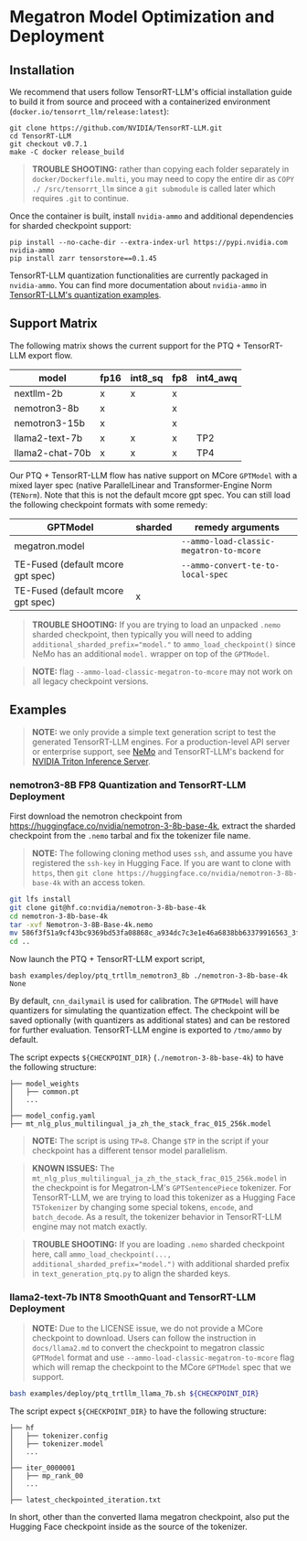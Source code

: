 # Megatron Model Optimization and Deployment

## Installation
We recommend that users follow TensorRT-LLM's official installation guide to build it from source
and proceed with a containerized environment (`docker.io/tensorrt_llm/release:latest`):

```
git clone https://github.com/NVIDIA/TensorRT-LLM.git
cd TensorRT-LLM
git checkout v0.7.1
make -C docker release_build
```

> **TROUBLE SHOOTING:** rather than copying each folder separately in `docker/Dockerfile.multi`,
> you may need to copy the entire dir as `COPY ./ /src/tensorrt_llm` since a `git submodule` is
> called later which requires `.git` to continue.

Once the container is built, install `nvidia-ammo` and additional dependencies for sharded checkpoint support:
```
pip install --no-cache-dir --extra-index-url https://pypi.nvidia.com nvidia-ammo
pip install zarr tensorstore==0.1.45
```
TensorRT-LLM quantization functionalities are currently packaged in `nvidia-ammo`.
You can find more documentation about `nvidia-ammo` in [TensorRT-LLM's quantization
examples](https://github.com/NVIDIA/TensorRT-LLM/tree/main/examples/quantization).

## Support Matrix

The following matrix shows the current support for the PTQ + TensorRT-LLM export flow. 

| model                       | fp16 | int8_sq | fp8 | int4_awq |
|-----------------------------|------|---------| ----| -------- |
| nextllm-2b                  | x    | x       |   x |          |
| nemotron3-8b                | x    |         |   x |          |
| nemotron3-15b               | x    |         |   x |          |
| llama2-text-7b              | x    | x       |   x |      TP2 |
| llama2-chat-70b             | x    | x       |   x |      TP4 |

Our PTQ + TensorRT-LLM flow has native support on MCore `GPTModel` with a mixed layer spec (native ParallelLinear
and Transformer-Engine Norm (`TENorm`). Note that this is not the default mcore gpt spec. You can still load the
following checkpoint formats with some remedy:

| GPTModel                          | sharded |                        remedy arguments |
|-----------------------------------|---------|-----------------------------------------|
| megatron.model                    |         | `--ammo-load-classic-megatron-to-mcore` |
| TE-Fused (default mcore gpt spec) |         | `--ammo-convert-te-to-local-spec`       |
| TE-Fused (default mcore gpt spec) |       x |                                         |

> **TROUBLE SHOOTING:** If you are trying to load an unpacked `.nemo` sharded checkpoint, then typically you will
> need to adding `additional_sharded_prefix="model."` to `ammo_load_checkpoint()` since NeMo has an additional
> `model.` wrapper on top of the `GPTModel`.

> **NOTE:** flag `--ammo-load-classic-megatron-to-mcore` may not work on all legacy checkpoint versions.

## Examples

> **NOTE:** we only provide a simple text generation script to test the generated TensorRT-LLM engines. For
> a production-level API server or enterprise support, see [NeMo](https://github.com/NVIDIA/NeMo) and TensorRT-LLM's
> backend for [NVIDIA Triton Inference Server](https://developer.nvidia.com/nvidia-triton-inference-server).

### nemotron3-8B FP8 Quantization and TensorRT-LLM Deployment
First download the nemotron checkpoint from https://huggingface.co/nvidia/nemotron-3-8b-base-4k, extract the
sharded checkpoint from the `.nemo` tarbal and fix the tokenizer file name.

> **NOTE:** The following cloning method uses `ssh`, and assume you have registered the `ssh-key` in Hugging Face.
> If you are want to clone with `https`, then `git clone https://huggingface.co/nvidia/nemotron-3-8b-base-4k` with an access token.

```sh
git lfs install
git clone git@hf.co:nvidia/nemotron-3-8b-base-4k
cd nemotron-3-8b-base-4k
tar -xvf Nemotron-3-8B-Base-4k.nemo
mv 586f3f51a9cf43bc9369bd53fa08868c_a934dc7c3e1e46a6838bb63379916563_3feba89c944047c19d5a1d0c07a85c32_mt_nlg_plus_multilingual_ja_zh_the_stack_frac_015_256k.model mt_nlg_plus_multilingual_ja_zh_the_stack_frac_015_256k.model
cd ..
```

Now launch the PTQ + TensorRT-LLM export script,
```
bash examples/deploy/ptq_trtllm_nemotron3_8b ./nemotron-3-8b-base-4k None
```
By default, `cnn_dailymail` is used for calibration. The `GPTModel` will have quantizers for simulating the
quantization effect. The checkpoint will be saved optionally (with quantizers as additional states) and can
be restored for further evaluation. TensorRT-LLM engine is exported to `/tmo/ammo` by default.

The script expects `${CHECKPOINT_DIR}` (`./nemotron-3-8b-base-4k`) to have the following structure:
```
├── model_weights
│   ├── common.pt
│   ...
│
├── model_config.yaml
├── mt_nlg_plus_multilingual_ja_zh_the_stack_frac_015_256k.model
```

> **NOTE:** The script is using `TP=8`. Change `$TP` in the script if your checkpoint has a different tensor
> model parallelism.

> **KNOWN ISSUES:** The `mt_nlg_plus_multilingual_ja_zh_the_stack_frac_015_256k.model` in the checkpoint is for
> Megatron-LM's `GPTSentencePiece` tokenizer.
> For TensorRT-LLM, we are trying to load this tokenizer as a Hugging Face `T5Tokenizer` by changing
> some special tokens, `encode`, and `batch_decode`. As a result, the tokenizer behavior in TensorRT-LLM engine may
> not match exactly.

> **TROUBLE SHOOTING:** If you are loading `.nemo` sharded checkpoint here, call 
> `ammo_load_checkpoint(..., additional_sharded_prefix="model.")` with additional sharded prefix in
> `text_generation_ptq.py` to align the sharded keys.

### llama2-text-7b INT8 SmoothQuant and TensorRT-LLM Deployment
> **NOTE:** Due to the LICENSE issue, we do not provide a MCore checkpoint to download. Users can follow
> the instruction in `docs/llama2.md` to convert the checkpoint to megatron classic `GPTModel` format and
> use `--ammo-load-classic-megatron-to-mcore` flag which will remap the checkpoint to the MCore `GPTModel` spec
> that we support.

```sh
bash examples/deploy/ptq_trtllm_llama_7b.sh ${CHECKPOINT_DIR}
```

The script expect `${CHECKPOINT_DIR}` to have the following structure:
```
├── hf
│   ├── tokenizer.config
│   ├── tokenizer.model
│   ...
│
├── iter_0000001
│   ├── mp_rank_00
│   ...
│
├── latest_checkpointed_iteration.txt
```
In short, other than the converted llama megatron checkpoint, also put the Hugging Face checkpoint inside as
the source of the tokenizer.
